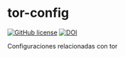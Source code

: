 # tor-config

[![GitHub license](https://sinfallas.files.wordpress.com/2016/02/gpl.png)](https://github.com/xanadu-linux/tor-config/blob/master/LICENSE)
[![DOI](https://zenodo.org/badge/4102/xanadu-linux/tor-config.svg)](https://zenodo.org/badge/latestdoi/4102/xanadu-linux/tor-config)

Configuraciones relacionadas con tor

